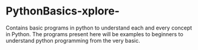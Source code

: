 # PythonBasics-xplore-
Contains basic programs in python to understand each and every concept in Python.
The programs present here will be examples to beginners to understand python programming from the very basic.
